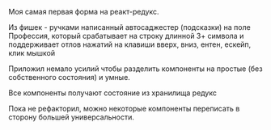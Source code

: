 Моя самая первая форма на реакт-редукс.

Из фишек - ручками написанный автосаджестер (подсказки) на поле Профессия, который срабатывает на строку длинной 3+ символа и поддерживает отлов нажатий на клавиши вверх, вниз, ентен, ескейп, клик мышкой

Приложил немало усилий чтобы разделить компоненты на простые (без собственного состояния) и умные.

Все компоненты получают состояние из хранилища редукс

Пока не рефакторил, можно некоторые компоненты переписать в сторону большей универсальности.
